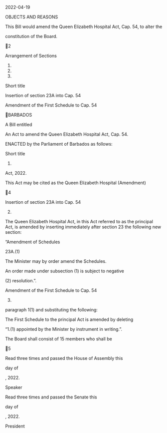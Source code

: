 2022-04-19

OBJECTS AND REASONS

This Bill would amend the Queen Elizabeth Hospital Act, Cap. 54, to alter the

constitution of the Board.

2

Arrangement of Sections

1.

2.

3.

Short title

Insertion of section 23A into Cap. 54

Amendment of the First Schedule to Cap. 54

BARBADOS

A Bill entitled

An Act to amend the Queen Elizabeth Hospital Act, Cap. 54.

ENACTED by the Parliament of Barbados as follows:

Short title

1.
Act, 2022.

This Act may be cited as the Queen Elizabeth Hospital (Amendment)

4

Insertion of section 23A into Cap. 54

2.
The  Queen  Elizabeth  Hospital  Act,  in  this  Act  referred  to  as  the
principal  Act,  is  amended  by  inserting  immediately  after  section  23  the
following new section:

“Amendment of Schedules

23A.(1)

The Minister may by order amend the Schedules.

An  order  made  under  subsection  (1)  is  subject  to  negative

(2)
resolution.”.

Amendment of the First Schedule to Cap. 54

3.
paragraph 1(1) and substituting the following:

The  First  Schedule  to  the  principal  Act  is  amended  by  deleting

“1.(1)
appointed by the Minister by instrument in writing.”.

The  Board  shall  consist  of  15  members  who  shall  be

5

Read three times and passed the House of Assembly this

day of

, 2022.

Speaker

Read three times and passed the Senate this

day of

, 2022.

President

